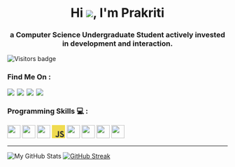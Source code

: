 


<h1 align="center">Hi <img src="https://media.giphy.com/media/gM5qFksULw54NMWyry/giphy.gif" height="90"/>, I'm Prakriti</h1>
<h3 align="center">a Computer Science Undergraduate Student actively invested in development and interaction.</h3>
 <img src="https://visitor-badge.glitch.me/badge?page_id=prakriti42" alt="Visitors badge" height="30">

### Find Me On :  

[<img align="left"  width="22px" src="https://cdn.jsdelivr.net/npm/simple-icons@v3/icons/twitter.svg" />](https://twitter.com/regmi__prakriti)
[<img align="left"  width="22px" src="https://cdn.jsdelivr.net/npm/simple-icons@v3/icons/telegram.svg" />](https://www.t.me/regmi_prakriti)
<!-- [<img align="left"  width="22px" src="https://cdn.jsdelivr.net/npm/simple-icons@v3/icons/instagram.svg" />](https://instagram.com/regmi_prakriti) -->
[<img align="left"  width="22px" src="https://cdn.jsdelivr.net/npm/simple-icons@v3/icons/goodreads.svg" />](https://goodreads.com/regmi_prakriti)
[<img align="left"   width="22px" src="https://cdn.jsdelivr.net/npm/simple-icons@v3/icons/linkedin.svg" />](https://www.linkedin.com/in/prakriti-regmi-22b6b31a1/)

<br />

### Programming Skills :computer: :
 
  <code><img  height="30" width="30" src="https://img.icons8.com/color/2x/html-5.png"></code>
  <code><img  height="30" width="30" src="https://img.icons8.com/color/2x/css3.png"></code>
  <code><img  height="30" width="30" src="https://img.icons8.com/color/48/000000/bootstrap.png"></code>
  <code><img  height="30" width="30" src="https://raw.githubusercontent.com/github/explore/80688e429a7d4ef2fca1e82350fe8e3517d3494d/topics/javascript/javascript.png"></code>
  <code><img  height="30" width="30" src="https://img.icons8.com/color/48/000000/c-programming.png"></code>
  <code><img  height="30" width="30" src="https://img.icons8.com/dusk/64/000000/java-coffee-cup-logo.png"></code>
  <code><img  height="30" width="30" src="https://img.icons8.com/color/48/000000/python.png"></code>
    <code><img  height="30" width="30" src="https://img.icons8.com/color/48/000000/heroku.png"></code>
  
 -------
![My GitHub Stats](https://github-readme-stats.vercel.app/api?username=prakriti42&hide=prs,contribs?username=prakriti42&count_private=true?username=prakriti42&show_icons=true&layout=compact&theme=midnight-purple)
[![GitHub Streak](https://github-readme-streak-stats.herokuapp.com?user=prakriti42&theme=midnight-purple&hide_border=true&fire=DD2727)](https://git.io/streak-stats)
<!-- <img align="left" src="https://github-readme-stats.vercel.app/api?username=prakriti42&show_icons=true&hide_border=true"/> -->
<!-- <img align="left" src="https://github-readme-stats.vercel.app/api/top-langs/?username=prakriti42&layout=compact"/> -->

